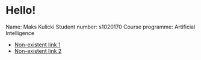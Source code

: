---
---
# Hello!

Name: Maks Kulicki
Student number: s1020170
Course programme: Artificial Intelligence

- [Non-existent link 1](https://www.google.com)
- [Non-existent link 2](https://www.google.com)
